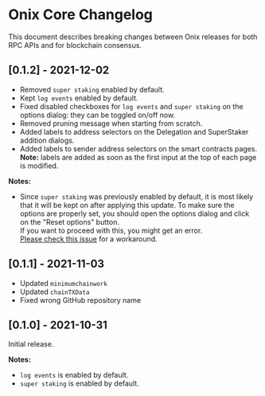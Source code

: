 
# Onix Core Changelog

This document describes breaking changes between Onix releases for both RPC APIs and for blockchain consensus.

## [0.1.2] - 2021-12-02

- Removed `super staking` enabled by default.
- Kept `log events` enabled by default.
- Fixed disabled checkboxes for `log events` and `super staking` on the options dialog: 
  they can be toggled on/off now.
- Removed pruning message when starting from scratch.
- Added labels to address selectors on the Delegation and SuperStaker addition dialogs.
- Added labels to sender address selectors on the smart contracts pages.  
  **Note:** labels are added as soon as the first input at the top of each page is modified.

**Notes:**

- Since `super staking` was previously enabled by default, it is most likely that it will be
  kept on after applying this update. To make sure the options are properly set, you should
  open the options dialog and click on the "Reset options" button.  
  If you want to proceed with this, you might get an error.  
  [Please check this issue](https://github.com/onixcoin-io/onix/issues/2) for a workaround.

## [0.1.1] - 2021-11-03

- Updated `minimumchainwork`
- Updated `chainTXData`
- Fixed wrong GitHub repository name

## [0.1.0] - 2021-10-31

Initial release.

**Notes:**

- `log events` is enabled by default.
- `super staking` is enabled by default.


